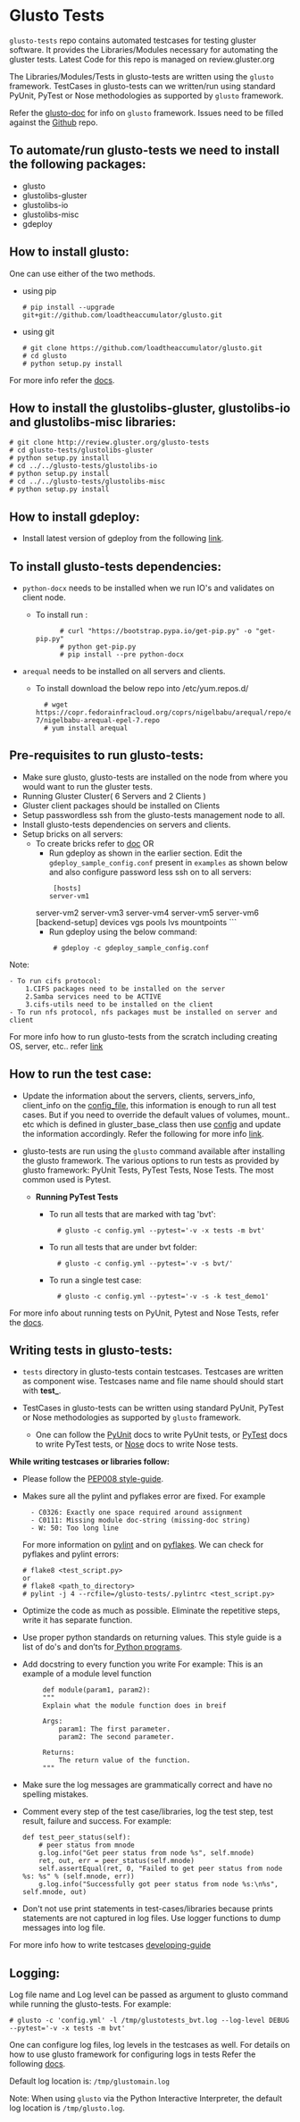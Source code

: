 # Glusto Tests

`glusto-tests` repo contains automated testcases for testing gluster software.
It provides the Libraries/Modules necessary for automating the gluster tests.
Latest Code for this repo is managed on review.gluster.org

The Libraries/Modules/Tests in glusto-tests are written using the `glusto`
framework. TestCases in glusto-tests can we written/run using standard
PyUnit, PyTest or Nose methodologies as supported by `glusto` framework.

Refer the [glusto-doc](http://glusto.readthedocs.io/en/latest/) for info on `glusto` framework.
Issues need to be filled against the [Github](https://github.com/gluster/glusto-tests/issues) repo.

To automate/run glusto-tests we need to install the following packages:
---------------------------------------------------------------------
-   glusto
-   glustolibs-gluster
-   glustolibs-io
-   glustolibs-misc
-   gdeploy

How to install glusto:
----------------------
One can use either of the two methods.

-   using pip

        # pip install --upgrade git+git://github.com/loadtheaccumulator/glusto.git

-   using git

        # git clone https://github.com/loadtheaccumulator/glusto.git
        # cd glusto
        # python setup.py install

For more info refer the [docs](http://glusto.readthedocs.io/en/latest/userguide/install.html).

How to install the glustolibs-gluster, glustolibs-io and glustolibs-misc libraries:
----------------------------------------------------------------------------------------------
    # git clone http://review.gluster.org/glusto-tests
    # cd glusto-tests/glustolibs-gluster
    # python setup.py install
    # cd ../../glusto-tests/glustolibs-io
    # python setup.py install
    # cd ../../glusto-tests/glustolibs-misc
    # python setup.py install

How to install gdeploy:
--------------------------------
-   Install latest version of gdeploy from the following [link](https://copr.fedorainfracloud.org/coprs/sac/gdeploy/package/gdeploy/).

To install glusto-tests dependencies:
--------------------------------------------------
- `python-docx` needs to be installed when we run IO's and validates on client node.
    - To install run :

			    # curl "https://bootstrap.pypa.io/get-pip.py" -o "get-pip.py"
			    # python get-pip.py
			    # pip install --pre python-docx

- `arequal` needs to be installed on all servers and clients.
	- To install download the below repo into /etc/yum.repos.d/

			# wget https://copr.fedorainfracloud.org/coprs/nigelbabu/arequal/repo/epel-7/nigelbabu-arequal-epel-7.repo
			# yum install arequal

Pre-requisites to run glusto-tests:
----------------------------------------------
- Make sure glusto, glusto-tests  are installed on the node from where you would want to run the gluster tests.
- Running Gluster Cluster( 6 Servers and 2 Clients )
- Gluster client packages should be installed on Clients
- Setup passwordless ssh from the glusto-tests management node to all.
- Install glusto-tests dependencies on servers and clients.
- Setup bricks on all servers:
	- To create bricks refer to [doc](https://gluster.readthedocs.io/en/latest/Administrator%20Guide/formatting-and-mounting-bricks/)
                       OR
        - Run gdeploy as shown in the earlier section.
	Edit the `gdeploy_sample_config.conf` present in `examples` as shown below and also configure password less ssh on to all servers:
    	  ```
           [hosts]
          server-vm1
	  server-vm2
    	  server-vm3
    	  server-vm4
    	  server-vm5
    	  server-vm6
          [backend-setup] devices vgs pools lvs mountpoints
          ```
       - Run gdeploy using the below command:
          ```
           # gdeploy -c gdeploy_sample_config.conf
          ```

Note:

	- To run cifs protocol:
		1.CIFS packages need to be installed on the server
		2.Samba services need to be ACTIVE
		3.cifs-utils need to be installed on the client
	- To run nfs protocol, nfs packages must be installed on server and client

 For more info how to run glusto-tests from the scratch including creating OS, server, etc.. refer [link](https://github.com/gluster/glusto-tests/blob/master/docs/userguide/HOWTO)

How to run the test case:
----------------------------------
-  Update the information about the servers, clients, servers_info, client_info on the [config_file](https://github.com/gluster/glusto-tests/blob/master/tests/gluster_basic_config.yml), this information is enough to run all test cases. But if you need to override the default values of volumes, mount.. etc which is defined in gluster_base_class then use  [config](https://github.com/gluster/glusto-tests/blob/master/tests/gluster_tests_config.yml) and update the information accordingly.
Refer the following for more info [link](http://glusto.readthedocs.io/en/latest/userguide/configurable.html).

-   glusto-tests are run using the `glusto` command available after installing the glusto framework. The various options to run tests as provided by glusto framework: PyUnit Tests, PyTest Tests, Nose Tests.
The most common used is Pytest.
	- **Running PyTest Tests**
		- To run all tests that are marked with tag 'bvt':

				# glusto -c config.yml --pytest='-v -x tests -m bvt'
		- To run all tests that are under bvt folder:

				# glusto -c config.yml --pytest='-v -s bvt/'
		- To run a single test case:

				# glusto -c config.yml --pytest='-v -s -k test_demo1'

For more info about running tests on PyUnit, Pytest and Nose Tests, refer the [docs](http://glusto.readthedocs.io/en/latest/userguide/glusto.html#options-for-running-unit-tests).

Writing tests in glusto-tests:
----------------------------------
- `tests` directory in glusto-tests contain testcases. Testcases are written as component wise.
Testcases name and file name should should start with **test_**.

- TestCases in glusto-tests can be written using standard PyUnit, PyTest or Nose methodologies as supported by `glusto` framework.
	- One can follow the [PyUnit](http://glusto.readthedocs.io/en/latest/userguide/unittest.html) docs to write PyUnit tests, or [PyTest](http://glusto.readthedocs.io/en/latest/userguide/pytest.html) docs to write PyTest tests, or [Nose](http://glusto.readthedocs.io/en/latest/userguide/nosetests.html) docs to write Nose tests.

**While writing testcases or libraries follow:**

- Please follow the [PEP008 style-guide](https://www.python.org/dev/peps/pep-0008/).
- Makes sure all the pylint and pyflakes error are fixed.
	For example

		- C0326: Exactly one space required around assignment
		- C0111: Missing module doc-string (missing-doc string)
		- W: 50: Too long line

	For more information on [pylint](https://docs.pylint.org/en/1.6.0/tutorial.html) and on [pyflakes](http://flake8.pycqa.org/en/latest/index.html).
	We can check for pyflakes and pylint errors:
	```
	# flake8 <test_script.py>
	or
	# flake8 <path_to_directory>
	# pylint -j 4 --rcfile=/glusto-tests/.pylintrc <test_script.py>
	```
- Optimize the code as much as possible. Eliminate the repetitive steps, write it has separate function.
- Use proper python standards on returning values. This style guide is a list of do's and don’ts for[ Python programs](http://google.github.io/styleguide/pyguide.html).
- Add docstring to every function you write
For example: This is an example of a module level function
  ```
	   def module(param1, param2):
       """
       Explain what the module function does in breif

       Args:
           param1: The first parameter.
           param2: The second parameter.

       Returns:
           The return value of the function.
       """
  ```

- Make sure the log messages are grammatically correct and have no spelling mistakes.

- Comment every step of the test case/libraries, log the test step, test result, failure and success.
For example:
   ```
   def test_peer_status(self):
       # peer status from mnode
       g.log.info("Get peer status from node %s", self.mnode)
       ret, out, err = peer_status(self.mnode)
       self.assertEqual(ret, 0, "Failed to get peer status from node %s: %s" % (self.mnode, err))
       g.log.info("Successfully got peer status from node %s:\n%s", self.mnode, out)
   ```


- Don't not use print statements in test-cases/libraries because prints statements are not captured in log files. Use logger functions to dump messages into log file.

For more info how to write testcases [developing-guide](https://github.com/gluster/glusto-tests/blob/master/docs/userguide/developer-guide.rst)

Logging:
--------------
Log file name and Log level can be passed as argument to glusto command while
running the glusto-tests. For example:

    # glusto -c 'config.yml' -l /tmp/glustotests_bvt.log --log-level DEBUG --pytest='-v -x tests -m bvt'

One can configure log files, log levels in the testcases as well. For details
on how to use glusto framework for configuring logs in tests Refer the following [docs](http://glusto.readthedocs.io/en/latest/userguide/loggable.html).

Default log location is: `/tmp/glustomain.log`

Note: When using `glusto` via the Python Interactive Interpreter,
the default log location is `/tmp/glusto.log`.
